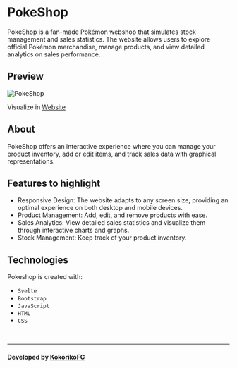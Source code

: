 # PokeShop

PokeShop is a fan-made Pokémon webshop that simulates stock management and sales statistics. The website allows users to explore official Pokémon merchandise, manage products, and view detailed analytics on sales performance.

## Preview
![PokeShop](./img/preview.png "PokeShop")

Visualize in [Website](https://github.com/KokorikoFC/PokeShop/blob/main/public/img/preview.png)

## About
PokeShop offers an interactive experience where you can manage your product inventory, add or edit items, and track sales data with graphical representations. 


## Features to highlight
- Responsive Design: The website adapts to any screen size, providing an optimal experience on both desktop and mobile devices.
- Product Management: Add, edit, and remove products with ease.
- Sales Analytics: View detailed sales statistics and visualize them through interactive charts and graphs.
- Stock Management: Keep track of your product inventory.

## Technologies
Pokeshop is created with:
- `Svelte`
- `Bootstrap`
- `JavaScript`
- `HTML`
- `CSS`

<br>

---
#### Developed by [KokorikoFC](https://github.com/KokorikoFC)